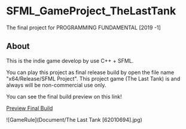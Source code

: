 # SFML_GameProject_TheLastTank
The final project for PROGRAMMING FUNDAMENTAL [2019 -1]

 ## About

This is the indie game develop by use C++ + SFML.

You can play this project as final release build by open the file name "x64/Release/SFML Project". 
This project game (The Last Tank) is and always will be non-commercial use only.

You can see the final build preview on this link!

[Preview Final Build](https://www.youtube.com/watch?v=jhsdtKx_288&ab_channel=PAKORNTHANAPRACHANON)

![GameRule](Document/The Last Tank [62010694].jpg)
